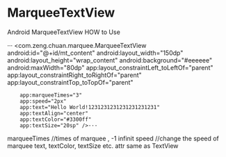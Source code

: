# MarqueeTextView
Android MarqueeTextView
HOW to Use



  ··· <com.zeng.chuan.marquee.MarqueeTextView
        android:id="@+id/mt_content"
        android:layout_width="150dp"
        android:layout_height="wrap_content"
        android:background="#eeeeee"
        android:maxWidth="80dp"
        app:layout_constraintLeft_toLeftOf="parent"
        app:layout_constraintRight_toRightOf="parent"
        app:layout_constraintTop_toTopOf="parent"

        app:marqueeTimes="3"  
        app:speed="2px"
        app:text="Hello World!1231231231231231231231"
        app:textAlign="center"
        app:textColor="#3300ff"
        app:textSize="20sp" />···
        
marqueeTimes  //times of marquee , -1 infinit
speed         //change the speed of marquee
text, textColor, textSize etc. attr same as TextView



